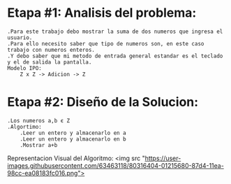 # Etapa #1: Analisis del problema:
	
	.Para este trabajo debo mostrar la suma de dos numeros que ingresa el usuario.
	.Para ello necesito saber que tipo de numeros son, en este caso trabajo con numeros enteros.
	.Y debo saber que mi metodo de entrada general estandar es el teclado y el de salida la pantalla.
	Modelo IPO:
		Z x Z -> Adicion -> Z

# Etapa #2: Diseño de la Solucion:
	
	.Los numeros a,b є Z
	.Algortimo:
		.Leer un entero y almacenarlo en a
		.Leer un entero y almacenarlo en b
		.Mostrar a+b
		
   
   Representacion Visual del Algoritmo:
  <img src "https://user-images.githubusercontent.com/63463118/80316404-01215680-87d4-11ea-98cc-ea08183fc016.png">
